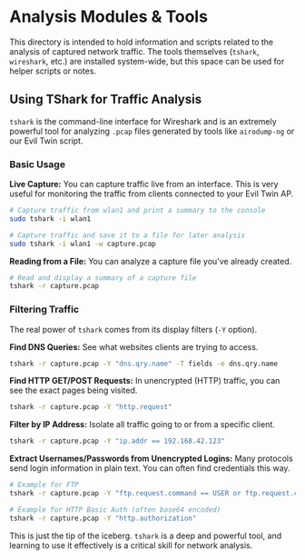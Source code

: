 # Analysis Modules & Tools

This directory is intended to hold information and scripts related to the analysis of captured network traffic. The tools themselves (`tshark`, `wireshark`, etc.) are installed system-wide, but this space can be used for helper scripts or notes.

## Using TShark for Traffic Analysis

`tshark` is the command-line interface for Wireshark and is an extremely powerful tool for analyzing `.pcap` files generated by tools like `airodump-ng` or our Evil Twin script.

### Basic Usage

**Live Capture:**
You can capture traffic live from an interface. This is very useful for monitoring the traffic from clients connected to your Evil Twin AP.

```bash
# Capture traffic from wlan1 and print a summary to the console
sudo tshark -i wlan1

# Capture traffic and save it to a file for later analysis
sudo tshark -i wlan1 -w capture.pcap
```

**Reading from a File:**
You can analyze a capture file you've already created.

```bash
# Read and display a summary of a capture file
tshark -r capture.pcap
```

### Filtering Traffic

The real power of `tshark` comes from its display filters (`-Y` option).

**Find DNS Queries:**
See what websites clients are trying to access.
```bash
tshark -r capture.pcap -Y "dns.qry.name" -T fields -e dns.qry.name
```

**Find HTTP GET/POST Requests:**
In unencrypted (HTTP) traffic, you can see the exact pages being visited.
```bash
tshark -r capture.pcap -Y "http.request"
```

**Filter by IP Address:**
Isolate all traffic going to or from a specific client.
```bash
tshark -r capture.pcap -Y "ip.addr == 192.168.42.123"
```

**Extract Usernames/Passwords from Unencrypted Logins:**
Many protocols send login information in plain text. You can often find credentials this way.
```bash
# Example for FTP
tshark -r capture.pcap -Y "ftp.request.command == USER or ftp.request.command == PASS"

# Example for HTTP Basic Auth (often base64 encoded)
tshark -r capture.pcap -Y "http.authorization"
```

This is just the tip of the iceberg. `tshark` is a deep and powerful tool, and learning to use it effectively is a critical skill for network analysis.
